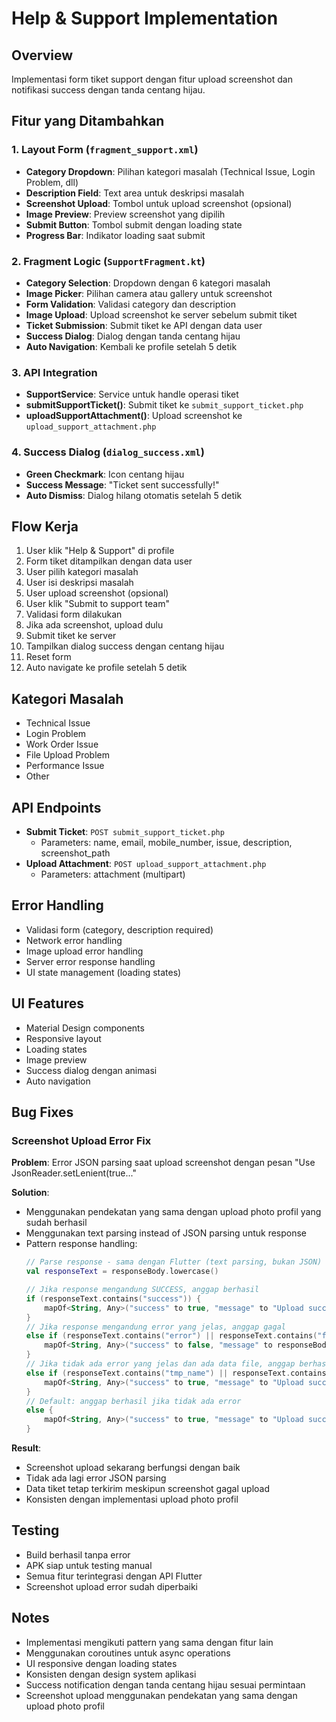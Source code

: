# Help & Support Implementation

## Overview
Implementasi form tiket support dengan fitur upload screenshot dan notifikasi success dengan tanda centang hijau.

## Fitur yang Ditambahkan

### 1. Layout Form (`fragment_support.xml`)
- **Category Dropdown**: Pilihan kategori masalah (Technical Issue, Login Problem, dll)
- **Description Field**: Text area untuk deskripsi masalah
- **Screenshot Upload**: Tombol untuk upload screenshot (opsional)
- **Image Preview**: Preview screenshot yang dipilih
- **Submit Button**: Tombol submit dengan loading state
- **Progress Bar**: Indikator loading saat submit

### 2. Fragment Logic (`SupportFragment.kt`)
- **Category Selection**: Dropdown dengan 6 kategori masalah
- **Image Picker**: Pilihan camera atau gallery untuk screenshot
- **Form Validation**: Validasi category dan description
- **Image Upload**: Upload screenshot ke server sebelum submit tiket
- **Ticket Submission**: Submit tiket ke API dengan data user
- **Success Dialog**: Dialog dengan tanda centang hijau
- **Auto Navigation**: Kembali ke profile setelah 5 detik

### 3. API Integration
- **SupportService**: Service untuk handle operasi tiket
- **submitSupportTicket()**: Submit tiket ke `submit_support_ticket.php`
- **uploadSupportAttachment()**: Upload screenshot ke `upload_support_attachment.php`

### 4. Success Dialog (`dialog_success.xml`)
- **Green Checkmark**: Icon centang hijau
- **Success Message**: "Ticket sent successfully!"
- **Auto Dismiss**: Dialog hilang otomatis setelah 5 detik

## Flow Kerja

1. User klik "Help & Support" di profile
2. Form tiket ditampilkan dengan data user
3. User pilih kategori masalah
4. User isi deskripsi masalah
5. User upload screenshot (opsional)
6. User klik "Submit to support team"
7. Validasi form dilakukan
8. Jika ada screenshot, upload dulu
9. Submit tiket ke server
10. Tampilkan dialog success dengan centang hijau
11. Reset form
12. Auto navigate ke profile setelah 5 detik

## Kategori Masalah
- Technical Issue
- Login Problem
- Work Order Issue
- File Upload Problem
- Performance Issue
- Other

## API Endpoints
- **Submit Ticket**: `POST submit_support_ticket.php`
  - Parameters: name, email, mobile_number, issue, description, screenshot_path
- **Upload Attachment**: `POST upload_support_attachment.php`
  - Parameters: attachment (multipart)

## Error Handling
- Validasi form (category, description required)
- Network error handling
- Image upload error handling
- Server error response handling
- UI state management (loading states)

## UI Features
- Material Design components
- Responsive layout
- Loading states
- Image preview
- Success dialog dengan animasi
- Auto navigation

## Bug Fixes

### Screenshot Upload Error Fix
**Problem**: Error JSON parsing saat upload screenshot dengan pesan "Use JsonReader.setLenient(true..."

**Solution**: 
- Menggunakan pendekatan yang sama dengan upload photo profil yang sudah berhasil
- Menggunakan text parsing instead of JSON parsing untuk response
- Pattern response handling:
  ```kotlin
  // Parse response - sama dengan Flutter (text parsing, bukan JSON)
  val responseText = responseBody.lowercase()
  
  // Jika response mengandung SUCCESS, anggap berhasil
  if (responseText.contains("success")) {
      mapOf<String, Any>("success" to true, "message" to "Upload successful")
  }
  // Jika response mengandung error yang jelas, anggap gagal
  else if (responseText.contains("error") || responseText.contains("failed") || responseText.contains("exception")) {
      mapOf<String, Any>("success" to false, "message" to responseBody)
  }
  // Jika tidak ada error yang jelas dan ada data file, anggap berhasil
  else if (responseText.contains("tmp_name") || responseText.contains("size")) {
      mapOf<String, Any>("success" to true, "message" to "Upload successful")
  }
  // Default: anggap berhasil jika tidak ada error
  else {
      mapOf<String, Any>("success" to true, "message" to "Upload successful")
  }
  ```

**Result**: 
- Screenshot upload sekarang berfungsi dengan baik
- Tidak ada lagi error JSON parsing
- Data tiket tetap terkirim meskipun screenshot gagal upload
- Konsisten dengan implementasi upload photo profil

## Testing
- Build berhasil tanpa error
- APK siap untuk testing manual
- Semua fitur terintegrasi dengan API Flutter
- Screenshot upload error sudah diperbaiki

## Notes
- Implementasi mengikuti pattern yang sama dengan fitur lain
- Menggunakan coroutines untuk async operations
- UI responsive dengan loading states
- Konsisten dengan design system aplikasi
- Success notification dengan tanda centang hijau sesuai permintaan
- Screenshot upload menggunakan pendekatan yang sama dengan upload photo profil
